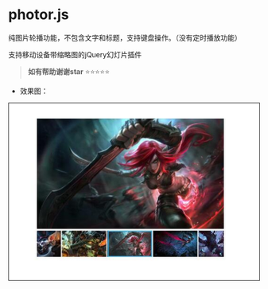# photor.js
纯图片轮播功能，不包含文字和标题，支持键盘操作。（没有定时播放功能）

支持移动设备带缩略图的jQuery幻灯片插件

> **如有帮助谢谢star**   :star::star::star::star::star: 
 
 
 - 效果图：
 <img src="show/1.jpg" border="1" borderColor="#000" >
 

